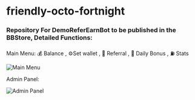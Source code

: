 # friendly-octo-fortnight 
<h3> Repository For DemoReferEarnBot to be published in the BBStore, Detailed Functions: </h3>
<p>Main Menu: 💰 Balance , ⚙️Set wallet , 👫 Referral , 🎁 Daily Bonus , ⛽ Stats</p>


![Main Menu](https://github.com/Untoldhacker-Dev/friendly-octo-fortnight/blob/BB_Export_1634291956/%5C/Screenshot_2021-10-16-07-47-03-370.jpeg)

<p> Admin Panel: </p>


![Admin Panel](https://github.com/Untoldhacker-Dev/friendly-octo-fortnight/blob/BB_Export_1634291956/%5C/Screenshot_2021-10-16-07-56-53-706.jpeg)
